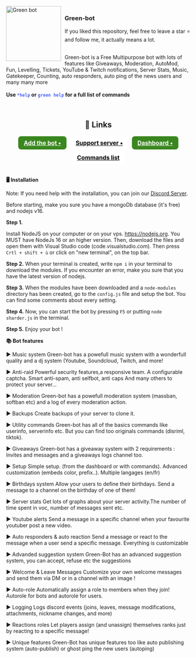 <img width="150" height="150" align="left" style="float: left; margin: 0 10px 0 0;" alt="Green bot" src="https://cdn.discordapp.com/attachments/858004328170520606/870335874313904158/green-bot.png">
    <h3>Green-bot</h3>
        If you liked this repository, feel free to leave a star ⭐ and follow me, it actually means a lot.
    <br><br>
    <p>Green-bot is a Free Multipurpose bot with lots of features like Giveaways, Moderation, AutoMod, Fun, Levelling, Tickets, YouTube & Twitch notifications, Server Stats, Music, Gatekeeper, Counting, auto responders, auto ping of the news users and many
        many more <br> <br><strong>Use <code class= "code" style="color:#4B67F4!important">*help</code> or <code class= "code" style="color:#4B67F4!important">green help</code> for a full list of commands </strong>
    </p>
    <br>
    <center>
        <h2>🧷 Links</h2>
        <div class="flex" style="display: flex;justify-content: center;flex-wrap: wrap;">
            <a target="_blank" onclick="trackCampaignWebClick('', 'description');" style="  margin: 2px 5px;
                padding: 8px 15px;
                background-color: #3A871F;
                color: white;
                border-radius: 8px;
                font-size: 16px;
                font-weight: bold;" rel="nofollow" class="blue-btn" href="https://green-bot.app/invite"> Add the bot •</a>
            <a target="_blank" onclick="trackCampaignWebClick('', 'description');" rel="nofollow" style="  margin: 2px 5px;
                padding: 8px 15px;
                background-color: white;
                color: black;
                border-radius: 8px;
                font-size: 16px;
                font-weight: bold;" href="https://green-bot.app/discord"> Support server •</a>
            <a target="_blank" onclick="trackCampaignWebClick('', 'description');" rel="nofollow" style="  margin: 2px 5px;
                padding: 8px 15px;
                background-color: #3A871F;
                color: white;
                border-radius: 8px;
                font-size: 16px;
                font-weight: bold;" href="https://green-bot.app/profile"> Dashboard •</a>
            <a target="_blank" onclick="trackCampaignWebClick('', 'description');" rel="nofollow" style="  margin: 2px 5px;
                       padding: 8px 15px;
                       background-color: white;
                       color: black;
                       border-radius: 8px;
                       font-size: 16px;
                       font-weight: bold;" href="https://green-bot.app/commands"> Commands list </a>
        </div>
    </center>
    
 <br>  
 
**🖥 Installation**

Note: If you need help with the installation, you can join our [Discord Server](https://green-bot.app/discord).

Before starting, make you sure you have a mongoDb database (it's free) and nodejs v16.

__Step 1.__

Install NodeJS on your computer or on your vps. https://nodejs.org. You MUST have NodeJs 16 or an higher version.
Then, download the files and open them with Visual Studio code (code.visualstudio.com). Then press `Crtl + shift + ù` or click on "new terminal", on the top bar.

__Step 2.__
When your terminal is created, write `npm i` in your terminal to download the modules. 
If you encounter an error, make you sure that you have the latest version of nodejs.

__Step 3.__
When the modules have been downloaded and a `node-modules` directory has been created, go to the `config.js` file and setup the bot.
You can find some comments about every setting.

__Step 4.__
Now, you can start the bot by pressing `F5` or putting `node sharder.js` in the terminal.

__Step 5.__
Enjoy your bot !


**📚 Bot features**


► Music system
Green-bot has a powefull music system with a wonderfull quality and a dj system (Youtube, Soundcloud, Twitch, and more!

► Anti-raid
Powerful security features,a responsive team. A configurable captcha. Smart anti-spam, anti selfbot, anti caps And many others to protect your server...

► Moderation
Green-bot has a powefull moderation system (massban, softban etc) and a log of every moderation action.

► Backups
Create backups of your server to clone it.

► Utility commands
Green-bot has all of the basics commands like userinfo, serverinfo etc. But you can find too originals commands (disriml, tiktok).

► Giveaways
Green-bot has a giveaway system with 2 requirements : Invites and messages and a giveaways logs channel too.

► Setup
Simple setup. (from the dashboard or with commands). Advanced customization (embeds color, prefix..). Multiple langages (en/fr)

► Birthdays system
Allow your users to define their birthdays. Send a message to a channel on the birthday of one of them!

► Server stats
Get lots of graphs about your server activity.The number of time spent in voc, number of messages sent etc.

► Youtube alerts
Send a message in a specific channel when your favourite youtuber post a new video.

► Auto responders & auto reaction
Send a message or react to the message when a user send a specific message. Everything is customizable

► Advanded suggestion system
Green-Bot has an advanced suggestion system, you can accept, refuse etc the suggestions

► Welcome & Leave Messages
Customize your own welcome messages and send them via DM or in a channel with an image !

► Auto-role
Automatically assign a role to members when they join! Autorole for bots and autorole for users.

► Logging
Logs discord events (joins, leaves, message modifications, attachments, nickname changes, and more)

► Reactions roles
Let players assign (and unassign) themselves ranks just by reacting to a specific message!

► Unique features
Green-Bot has unique features too like auto publishing system (auto-publish) or ghost ping the new users (autoping) 
